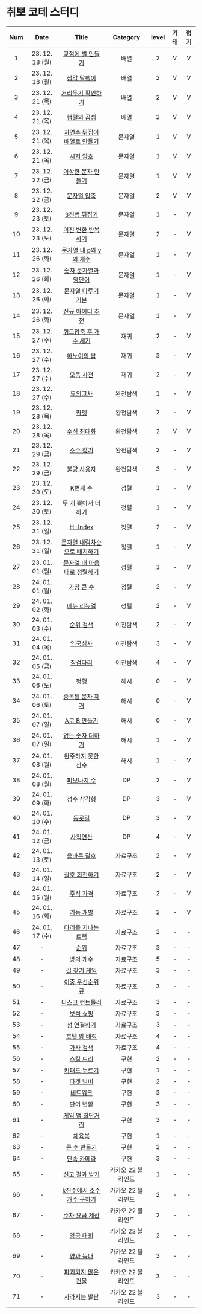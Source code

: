 # 취뽀 코테 스터디
|  Num  |     Date     |                 Title                 |         Category         |   level   |   기태   |   형기   |
| :---: | :----------: | :-----------------------------------: | :----------------------: | :-------: | :-------: | :-------: |
|   1   |  23. 12. 18 (월)  |  [교점에 별 만들기](https://school.programmers.co.kr/learn/courses/30/lessons/87377)  |  배열  |  2  |  V  |  V  |
|   2   |  23. 12. 18 (월)  |  [삼각 달팽이](https://school.programmers.co.kr/learn/courses/30/lessons/68645)  |  배열  |  2  |  V  |  V  |
|   3   |  23. 12. 21 (목)  |  [거리두기 확인하기](https://school.programmers.co.kr/learn/courses/30/lessons/81302)  |  배열  |  2  |  V  |  V  |
|   4   |  23. 12. 21 (목)  |  [행렬의 곱셈](https://school.programmers.co.kr/learn/courses/30/lessons/12949)  |  배열  |  2  |  V  |  V  |
|   5   |  23. 12. 21 (목)  |  [자연수 뒤집어 배열로 만들기](https://school.programmers.co.kr/learn/courses/30/lessons/12932)  |  문자열  |  1  |  V  |  V  |
|   6   |  23. 12. 21 (목)  |  [시저 암호](https://school.programmers.co.kr/learn/courses/30/lessons/12926)  |  문자열  |  1  |  V  |  V  |
|   7   |  23. 12. 22 (금)  |  [이상한 문자 만들기](https://school.programmers.co.kr/learn/courses/30/lessons/12930)  |  문자열  |  1  |  V  |  V  |
|   8   |  23. 12. 22 (금)  |  [문자열 압축](https://school.programmers.co.kr/learn/courses/30/lessons/60057)  |  문자열  |  2  |  V  |  V  |
|   9   |  23. 12. 23 (토)  |  [3진법 뒤집기](https://school.programmers.co.kr/learn/courses/30/lessons/68935)  |  문자열  |  1  |  -  |  V  |
|   10   |  23. 12. 23 (토)  |  [이진 변환 반복하기](https://school.programmers.co.kr/learn/courses/30/lessons/70129)  |  문자열  |  2  |  -  |  V  |
|   11   |  23. 12. 26 (화)  |  [문자열 내 p와 y의 개수](https://school.programmers.co.kr/learn/courses/30/lessons/12916)  |  문자열  |  1  |  -  |  V  |
|   12   |  23. 12. 26 (화)  |  [숫자 문자열과 영단어](https://school.programmers.co.kr/learn/courses/30/lessons/81301)  |  문자열  |  1  |  -  |  V  |
|   13   |  23. 12. 26 (화)  |  [문자열 다루기 기본](https://school.programmers.co.kr/learn/courses/30/lessons/12918)  |  문자열  |  1  |  -  |  V  |
|   14   |  23. 12. 26 (화)  |  [신규 아이디 추천](https://school.programmers.co.kr/learn/courses/30/lessons/72410)  |  문자열  |  1  |  -  |  V  |
|   15   |  23. 12. 27 (수)  |  [쿼드압축 후 개수 세기](https://school.programmers.co.kr/learn/courses/30/lessons/68936)  |  재귀  |  2  |  -  |  V  |
|   16   |  23. 12. 27 (수)  |  [하노이의 탑](https://school.programmers.co.kr/learn/courses/30/lessons/12946)  |  재귀  |  3  |  -  |  V  |
|   17   |  23. 12. 27 (수)  |  [모음 사전](https://school.programmers.co.kr/learn/courses/30/lessons/84512)  |  재귀  |  2  |  -  |  V  |
|   18   |  23. 12. 27 (수)  |  [모의고사](https://school.programmers.co.kr/learn/courses/30/lessons/42840)  |  완전탐색  |  1  |  -  |  V  |
|   19   |  23. 12. 28 (목)  |  [카펫](https://school.programmers.co.kr/learn/courses/30/lessons/42842)  |  완전탐색  |  2  |  -  |  V  |
|   20   |  23. 12. 28 (목)  |  [수식 최대화](https://school.programmers.co.kr/learn/courses/30/lessons/67257)  |  완전탐색  |  2  |  V  |  V  |
|   21   |  23. 12. 29 (금)  |  [소수 찾기](https://school.programmers.co.kr/learn/courses/30/lessons/42839)  |  완전탐색  |  2  |  -  |  V  |
|   22   |  23. 12. 29 (금)  |  [불량 사용자](https://school.programmers.co.kr/learn/courses/30/lessons/64064)  |  완전탐색  |  3  |  -  |  V  |
|   23   |  23. 12. 30 (토)  |  [K번째 수](https://school.programmers.co.kr/learn/courses/30/lessons/42748)  |  정렬  |  1  |  -  |  V  |
|   24   |  23. 12. 30 (토)  |  [두 개 뽑아서 더하기](https://school.programmers.co.kr/learn/courses/30/lessons/68644)  |  정렬  |  1  |  -  |  V  |
|   25   |  23. 12. 31 (일)  |  [H-Index](https://school.programmers.co.kr/learn/courses/30/lessons/42747)  |  정렬  |  2  |  -  |  V  |
|   26   |  23. 12. 31 (일)  |  [문자열 내림차순으로 배치하기](https://school.programmers.co.kr/learn/courses/30/lessons/12917)  |  정렬  |  1  |  -  |  V  |
|   27   |  23. 01. 01 (월)  |  [문자열 내 마음대로 정렬하기](https://school.programmers.co.kr/learn/courses/30/lessons/12915)  |  정렬  |  1  |  -  |  V  |
|   28   |  24. 01. 01 (월)  |  [가장 큰 수](https://school.programmers.co.kr/learn/courses/30/lessons/42746)  |  정렬  |  2  |  -  |  V  |
|   29   |  24. 01. 02 (화)  |  [메뉴 리뉴얼](https://school.programmers.co.kr/learn/courses/30/lessons/72411)  |  정렬  |  2  |  -  |  V  |
|   30   |  24. 01. 03 (수)  |  [순위 검색](https://school.programmers.co.kr/learn/courses/30/lessons/72412)  |  이진탐색  |  2  |  -  |  V  |
|   31   |  24. 01. 04 (목)  |  [입국심사](https://school.programmers.co.kr/learn/courses/30/lessons/43238)  |  이진탐색  |  3  |  -  |  V  |
|   32   |  24. 01. 05 (금)  |  [징검다리](https://school.programmers.co.kr/learn/courses/30/lessons/43236)  |  이진탐색  |  4  |  -  |  V  |
|   33   |  24. 01. 06 (토)  |  [평행](https://school.programmers.co.kr/learn/courses/30/lessons/120875)  |  해시  |  0  |  -  |  V  |
|   34   |  24. 01. 06 (토)  |  [중복된 문자 제거](https://school.programmers.co.kr/learn/courses/30/lessons/120888)  |  해시  |  0  |  -  |  V  |
|   35   |  24. 01. 07 (일)  |  [A로 B 만들기](https://school.programmers.co.kr/learn/courses/30/lessons/120886)  |  해시  |  0  |  -  |  V  |
|   36   |  24. 01. 07 (일)  |  [없는 숫자 더하기](https://school.programmers.co.kr/learn/courses/30/lessons/86051)  |  해시  |  1  |  -  |  V  |
|   37   |  24. 01. 08 (월)  |  [완주하지 못한 선수](https://school.programmers.co.kr/learn/courses/30/lessons/42576)  |  해시  |  1  |  -  |  V  |
|   38   |  24. 01. 08 (월)  |  [피보나치 수](https://school.programmers.co.kr/learn/courses/30/lessons/12945)  |  DP  |  2  |  -  |  V  |
|   39   |  24. 01. 09 (화)  |  [정수 삼각형](https://school.programmers.co.kr/learn/courses/30/lessons/43105)  |  DP  |  3  |  -  |  V  |
|   40   |  24. 01. 10 (수)  |  [등굣길](https://school.programmers.co.kr/learn/courses/30/lessons/42898)  |  DP  |  3  |  -  |  V  |
|   41   |  24. 01. 12 (금)  |  [사칙연산](https://school.programmers.co.kr/learn/courses/30/lessons/1843)  |  DP  |  4  |  -  |  V  |
|   42   |  24. 01. 13 (토)  |  [올바른 괄호](https://school.programmers.co.kr/learn/courses/30/lessons/12909)  |  자료구조  |  2  |  -  |  V  |
|   43   |  24. 01. 14 (일)  |  [괄호 회전하기](https://school.programmers.co.kr/learn/courses/30/lessons/76502)  |  자료구조  |  2  |  -  |  V  |
|   44   |  24. 01. 15 (월)  |  [주식 가격](https://school.programmers.co.kr/learn/courses/30/lessons/42584)  |  자료구조  |  2  |  -  |  V  |
|   45   |  24. 01. 16 (화)  |  [기능 개발](https://school.programmers.co.kr/learn/courses/30/lessons/42586)  |  자료구조  |  2  |  -  |  V  |
|   46   |  24. 01. 17 (수)  |  [다리를 지나는 트럭](https://school.programmers.co.kr/learn/courses/30/lessons/42583)  |  자료구조  |  2  |  -  |  -  |
|   47   |  -  |  [순위](https://school.programmers.co.kr/learn/courses/30/lessons/49191)  |  자료구조  |  3  |  -  |  -  |
|   48   |  -  |  [방의 개수](https://school.programmers.co.kr/learn/courses/30/lessons/49190)  |  자료구조  |  5  |  -  |  -  |
|   49   |  -  |  [길 찾기 게임](https://school.programmers.co.kr/learn/courses/30/lessons/42892)  |  자료구조  |  3  |  -  |  -  |
|   50   |  -  |  [이중 우선순위 큐](https://school.programmers.co.kr/learn/courses/30/lessons/42628)  |  자료구조  |  3  |  -  |  -  |
|   51   |  -  |  [디스크 컨트롤러](https://school.programmers.co.kr/learn/courses/30/lessons/42627)  |  자료구조  |  3  |  -  |  -  |
|   52   |  -  |  [보석 쇼핑](https://school.programmers.co.kr/learn/courses/30/lessons/67258)  |  자료구조  |  3  |  -  |  -  |
|   53   |  -  |  [섬 연결하기](https://school.programmers.co.kr/learn/courses/30/lessons/42861)  |  자료구조  |  3  |  -  |  -  |
|   54   |  -  |  [호텔 방 배정](https://school.programmers.co.kr/learn/courses/30/lessons/64063)  |  자료구조  |  4  |  -  |  -  |
|   55   |  -  |  [가사 검색](https://school.programmers.co.kr/learn/courses/30/lessons/60060)  |  자료구조  |  4  |  -  |  -  |
|   56   |  -  |  [스킬 트리](https://school.programmers.co.kr/learn/courses/30/lessons/49993)  |  구현  |  2  |  -  |  -  |
|   57   |  -  |  [키패드 누르기](https://school.programmers.co.kr/learn/courses/30/lessons/67256)  |  구현  |  1  |  -  |  -  |
|   58   |  -  |  [타겟 넘버](https://school.programmers.co.kr/learn/courses/30/lessons/43165)  |  구현  |  2  |  -  |  -  |
|   59   |  -  |  [네트워크](https://school.programmers.co.kr/learn/courses/30/lessons/43162)  |  구현  |  3  |  -  |  -  |
|   60   |  -  |  [단어 변환](https://school.programmers.co.kr/learn/courses/30/lessons/43163)  |  구현  |  3  |  -  |  -  |
|   61   |  -  |  [게임 맵 최단거리](https://school.programmers.co.kr/learn/courses/30/lessons/1844)  |  구현  |  3  |  -  |  -  |
|   62   |  -  |  [체육복](https://school.programmers.co.kr/learn/courses/30/lessons/42862)  |  구현  |  1  |  -  |  -  |
|   63   |  -  |  [큰 수 만들기](https://school.programmers.co.kr/learn/courses/30/lessons/42883)  |  구현  |  2  |  -  |  -  |
|   64   |  -  |  [단속 카메라](https://school.programmers.co.kr/learn/courses/30/lessons/42884)  |  구현  |  3  |  -  |  -  |
|   65   |  -  |  [신고 결과 받기](https://school.programmers.co.kr/learn/courses/30/lessons/92334)  |  카카오 22 블라인드  |  1  |  -  |  -  |
|   66   |  -  |  [k진수에서 소수 개수 구하기](https://school.programmers.co.kr/learn/courses/30/lessons/92335)  |  카카오 22 블라인드  |  2  |  -  |  -  |
|   67   |  -  |  [주차 요금 계산](https://school.programmers.co.kr/learn/courses/30/lessons/92341)  |  카카오 22 블라인드  |  2  |  -  |  -  |
|   68   |  -  |  [양궁 대회](https://school.programmers.co.kr/learn/courses/30/lessons/92342)  |  카카오 22 블라인드  |  2  |  -  |  -  |
|   69   |  -  |  [양과 늑대](https://school.programmers.co.kr/learn/courses/30/lessons/92343)  |  카카오 22 블라인드  |  3  |  -  |  -  |
|   70   |  -  |  [파괴되지 않은 건물](https://school.programmers.co.kr/learn/courses/30/lessons/92344)  |  카카오 22 블라인드  |  3  |  -  |  -  |
|   71   |  -  |  [사라지는 발판](https://school.programmers.co.kr/learn/courses/30/lessons/92345)  |  카카오 22 블라인드  |  3  |  -  |  -  |
